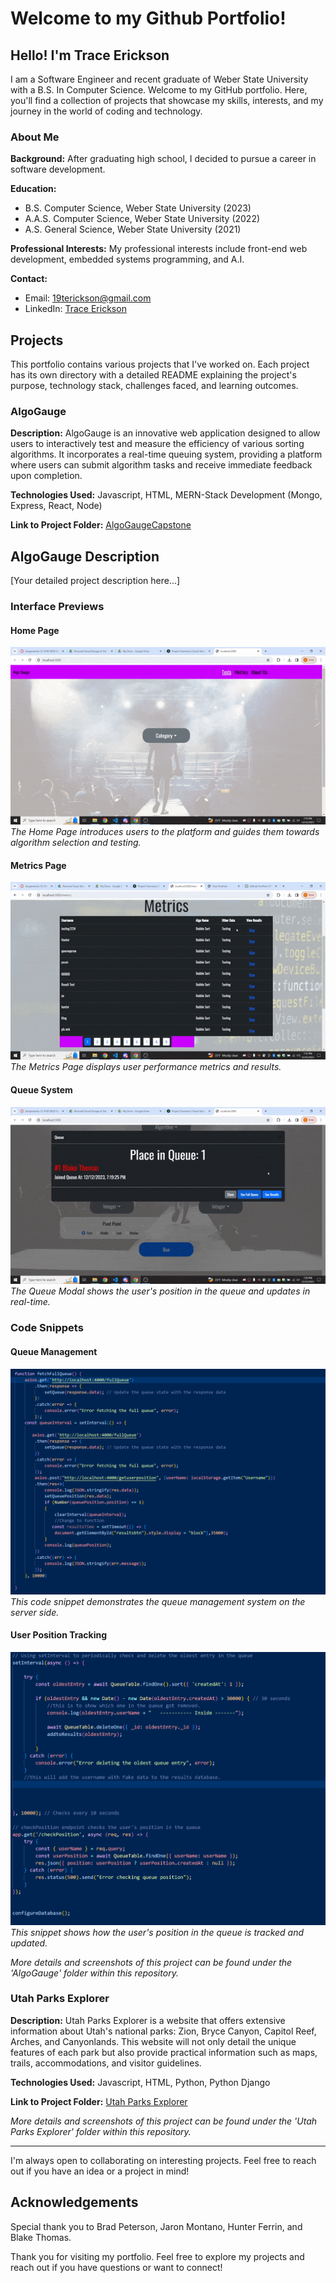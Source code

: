 # Welcome to my Github Portfolio!
## Hello! I'm Trace Erickson
I am a Software Engineer and recent graduate of Weber State University with a B.S. In Computer Science. Welcome to my GitHub portfolio. Here, you'll find a collection of projects that showcase my skills, interests, and my journey in the world of coding and technology.

### About Me
**Background:** 
After graduating high school, I decided to pursue a career in software development.

**Education:** 
- B.S. Computer Science, Weber State University (2023)
- A.A.S. Computer Science, Weber State University (2022)
- A.S. General Science, Weber State University (2021)

**Professional Interests:** 
My professional interests include front-end web development, embedded systems programming, and A.I.

**Contact:** 
- Email: 19terickson@gmail.com 
- LinkedIn: [Trace Erickson](https://www.linkedin.com/in/trace-erickson-191490233/)

## Projects
This portfolio contains various projects that I've worked on. Each project has its own directory with a detailed README explaining the project's purpose, technology stack, challenges faced, and learning outcomes.

### AlgoGauge
**Description:** AlgoGauge is an innovative web application designed to allow users to interactively test and measure the efficiency of various sorting algorithms. It incorporates a real-time queuing system, providing a platform where users can submit algorithm tasks and receive immediate feedback upon completion.

**Technologies Used:** Javascript, HTML, MERN-Stack Development (Mongo, Express, React, Node)

**Link to Project Folder:** [AlgoGaugeCapstone](https://github.com/19terickson/AlgoGaugeCapstone.git)

## AlgoGauge Description

[Your detailed project description here...]

### Interface Previews

#### Home Page
![Algo Gauge Home Page](AlgoGauge/AlgoGauge-Screenshots/AlgoHomePg.gif)
*The Home Page introduces users to the platform and guides them towards algorithm selection and testing.*

#### Metrics Page
![Algo Gauge Metrics Page](AlgoGauge/AlgoGauge-Screenshots/AlgoMetricsPg.gif)
*The Metrics Page displays user performance metrics and results.*

#### Queue System
![Algo Gauge Queue System](AlgoGauge/AlgoGauge-Screenshots/AlgoQueue.gif)
*The Queue Modal shows the user's position in the queue and updates in real-time.*

### Code Snippets

#### Queue Management
![Queue Management Code](AlgoGauge/AlgoGauge-Screenshots/fullqueue.png)
*This code snippet demonstrates the queue management system on the server side.*

#### User Position Tracking
![User Position Tracking Code](AlgoGauge/AlgoGauge-Screenshots/QueuePosition.png)
*This snippet shows how the user's position in the queue is tracked and updated.*


*More details and screenshots of this project can be found under the 'AlgoGauge' folder within this repository.*

### Utah Parks Explorer
**Description:** Utah Parks Explorer is a website that offers extensive information about Utah's national parks: Zion, Bryce Canyon, Capitol Reef, Arches, and Canyonlands. This website will not only detail the unique features of each park but also provide practical information such as maps, trails, accommodations, and visitor guidelines.

**Technologies Used:** Javascript, HTML, Python, Python Django

**Link to Project Folder:** [Utah Parks Explorer](https://github.com/19terickson/utah-parks-explorer.git)

*More details and screenshots of this project can be found under the 'Utah Parks Explorer' folder within this repository.*

---

I'm always open to collaborating on interesting projects. Feel free to reach out if you have an idea or a project in mind!

## Acknowledgements
Special thank you to Brad Peterson, Jaron Montano, Hunter Ferrin, and Blake Thomas.

Thank you for visiting my portfolio. Feel free to explore my projects and reach out if you have questions or want to connect!
